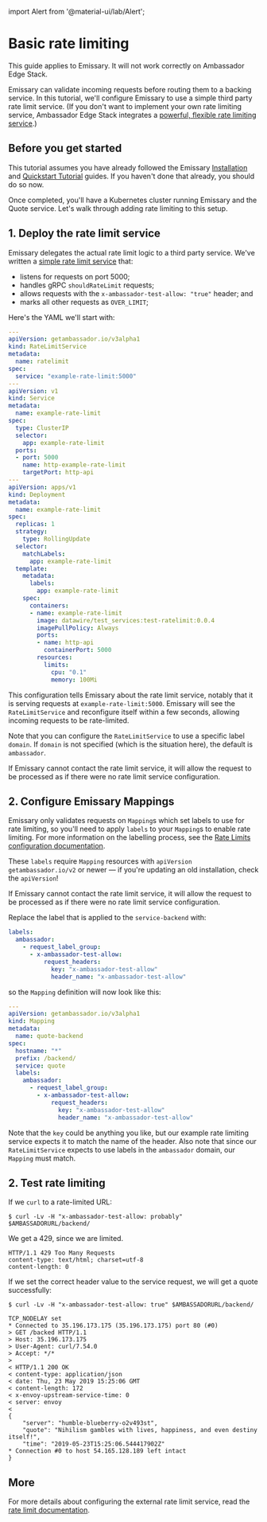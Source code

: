 import Alert from '@material-ui/lab/Alert';

# Basic rate limiting

<Alert severity="info">This guide applies to Emissary. It will not work correctly
on Ambassador Edge Stack.</Alert>

Emissary can validate incoming requests before routing them to a backing service. In this tutorial, we'll configure Emissary to use a simple third party rate limit service. (If you don't want to implement your own rate limiting service, Ambassador Edge Stack integrates a [powerful, flexible rate limiting service](/docs/edge-stack/latest/topics/using/rate-limits/rate-limits/).)

## Before you get started

This tutorial assumes you have already followed the Emissary [Installation](../../topics/install/) and [Quickstart Tutorial](../../tutorials/quickstart-demo) guides. If you haven't done that already, you should do so now.

Once completed, you'll have a Kubernetes cluster running Emissary and the Quote service. Let's walk through adding rate limiting to this setup.

## 1. Deploy the rate limit service

Emissary delegates the actual rate limit logic to a third party service. We've written a [simple rate limit service](https://github.com/emissary-ingress/emissary/tree/v2.1.0/docker/test-ratelimit) that:

- listens for requests on port 5000;
- handles gRPC `shouldRateLimit` requests;
- allows requests with the `x-ambassador-test-allow: "true"` header; and
- marks all other requests as `OVER_LIMIT`;

Here's the YAML we'll start with:

```yaml
---
apiVersion: getambassador.io/v3alpha1
kind: RateLimitService
metadata:
  name: ratelimit
spec:
  service: "example-rate-limit:5000"
---
apiVersion: v1
kind: Service
metadata:
  name: example-rate-limit
spec:
  type: ClusterIP
  selector:
    app: example-rate-limit
  ports:
  - port: 5000
    name: http-example-rate-limit
    targetPort: http-api
---
apiVersion: apps/v1
kind: Deployment
metadata:
  name: example-rate-limit
spec:
  replicas: 1
  strategy:
    type: RollingUpdate
  selector:
    matchLabels:
      app: example-rate-limit
  template:
    metadata:
      labels:
        app: example-rate-limit
    spec:
      containers:
      - name: example-rate-limit
        image: datawire/test_services:test-ratelimit:0.0.4
        imagePullPolicy: Always
        ports:
        - name: http-api
          containerPort: 5000
        resources:
          limits:
            cpu: "0.1"
            memory: 100Mi
```

This configuration tells Emissary about the rate limit service, notably that it is serving requests at `example-rate-limit:5000`. Emissary will see the `RateLimitService` and reconfigure itself within a few
seconds, allowing incoming requests to be rate-limited.

Note that you can configure the `RateLimitService` to use a specific label `domain`.
If `domain` is not specified (which is the situation here), the default is `ambassador`.

<Alert severity="info">If Emissary cannot contact the rate limit service, it will allow the request to be processed as if there were no rate limit service configuration.</Alert>

## 2. Configure Emissary Mappings

Emissary only validates requests on `Mapping`s which set labels to use for rate limiting,
so you'll need to apply `labels` to your `Mapping`s to enable rate limiting. For more information
on the labelling process, see the [Rate Limits configuration documentation](../../topics/using/rate-limits/).

<Alert severity="info">
  These <code>labels</code> require <code>Mapping</code> resources with <code>apiVersion</code>
  <code>getambassador.io/v2</code> or newer &mdash; if you're updating an old installation, check the
  <code>apiVersion</code>!
</Alert>

<Alert severity="info">If Emissary cannot contact the rate limit service, it will allow the request to be processed as if there were no rate limit service configuration.</Alert>

Replace the label that is applied to the `service-backend` with:

```yaml
labels:
  ambassador:
    - request_label_group:
      - x-ambassador-test-allow:
          request_headers:
            key: "x-ambassador-test-allow"
            header_name: "x-ambassador-test-allow"
```

so the `Mapping` definition will now look like this:

```yaml
---
apiVersion: getambassador.io/v3alpha1
kind: Mapping
metadata:
  name: quote-backend
spec:
  hostname: "*"
  prefix: /backend/
  service: quote
  labels:
    ambassador:
      - request_label_group:
        - x-ambassador-test-allow:
            request_headers:
              key: "x-ambassador-test-allow"
              header_name: "x-ambassador-test-allow"
```

<!-- If multiple `labels` are supplied for a single `Mapping`, Emissary would also perform multiple requests to `example-rate-limit:5000` if we had defined multiple `rate_limits` rules on the mapping. -->

Note that the `key` could be anything you like, but our example rate limiting service expects it to
match the name of the header. Also note that since our `RateLimitService` expects to use labels in the
`ambassador` domain, our `Mapping` must match.

## 2. Test rate limiting

If we `curl` to a rate-limited URL:

```
$ curl -Lv -H "x-ambassador-test-allow: probably" $AMBASSADORURL/backend/
```

We get a 429, since we are limited.

```
HTTP/1.1 429 Too Many Requests
content-type: text/html; charset=utf-8
content-length: 0
```

If we set the correct header value to the service request, we will get a quote successfully:

```
$ curl -Lv -H "x-ambassador-test-allow: true" $AMBASSADORURL/backend/

TCP_NODELAY set
* Connected to 35.196.173.175 (35.196.173.175) port 80 (#0)
> GET /backed HTTP/1.1
> Host: 35.196.173.175
> User-Agent: curl/7.54.0
> Accept: */*
>
< HTTP/1.1 200 OK
< content-type: application/json
< date: Thu, 23 May 2019 15:25:06 GMT
< content-length: 172
< x-envoy-upstream-service-time: 0
< server: envoy
<
{
    "server": "humble-blueberry-o2v493st",
    "quote": "Nihilism gambles with lives, happiness, and even destiny itself!",
    "time": "2019-05-23T15:25:06.544417902Z"
* Connection #0 to host 54.165.128.189 left intact
}
```

## More

For more details about configuring the external rate limit service, read the [rate limit documentation](../../topics/using/rate-limits/).
